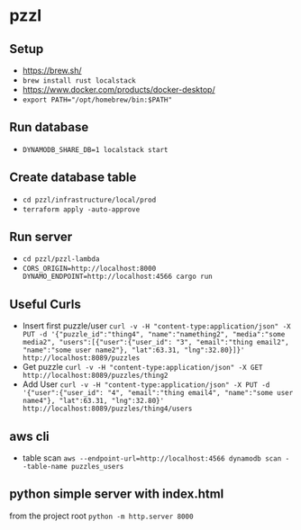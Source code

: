 # pzzl

## Setup
- https://brew.sh/
- `brew install rust localstack`
- https://www.docker.com/products/docker-desktop/
- `export PATH="/opt/homebrew/bin:$PATH"`

## Run database 
- `DYNAMODB_SHARE_DB=1 localstack start`

## Create database table
- `cd pzzl/infrastructure/local/prod`
- `terraform apply -auto-approve`

## Run server  
- `cd pzzl/pzzl-lambda` 
- `CORS_ORIGIN=http://localhost:8000 DYNAMO_ENDPOINT=http://localhost:4566 cargo run`

## Useful Curls
- Insert first puzzle/user `curl -v -H "content-type:application/json" -X PUT -d '{"puzzle_id":"thing4", "name":"namething2", "media":"some media2", "users":[{"user":{"user_id": "3", "email":"thing email2", "name":"some user name2"}, "lat":63.31, "lng":32.80}]}' http://localhost:8089/puzzles
`
- Get puzzle ` curl -v -H "content-type:application/json" -X GET http://localhost:8089/puzzles/thing2
` 
- Add User ` curl -v -H "content-type:application/json" -X PUT -d '{"user":{"user_id": "4", "email":"thing email4", "name":"some user name4"}, "lat":63.31, "lng":32.80}' http://localhost:8089/puzzles/thing4/users
`

## aws cli
- table scan `aws --endpoint-url=http://localhost:4566 dynamodb scan --table-name puzzles_users`


## python simple server with index.html
from the project root `python -m http.server 8000`

